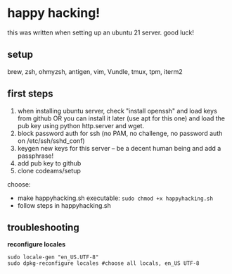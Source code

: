 # happy hacking!

this was written when setting up an ubuntu 21 server. good luck!

## setup
brew, zsh, ohmyzsh, antigen, vim, Vundle, tmux, tpm, iterm2

## first steps
1. when installing ubuntu server, check "install openssh" and load keys from github OR you can install it later (use apt for this one) and load the pub key using python http.server and wget.
1. block password auth for ssh (no PAM, no challenge, no password auth on /etc/ssh/sshd_conf)
1. keygen new keys for this server – be a decent human being and add a passphrase!
1. add pub key to github
1. clone codeams/setup

choose:
- make happyhacking.sh executable: `sudo chmod +x happyhacking.sh`
- follow steps in happyhacking.sh

## troubleshooting

**reconfigure locales**
```
sudo locale-gen "en_US.UTF-8"
sudo dpkg-reconfigure locales #choose all locals, en_US UTF-8
```

